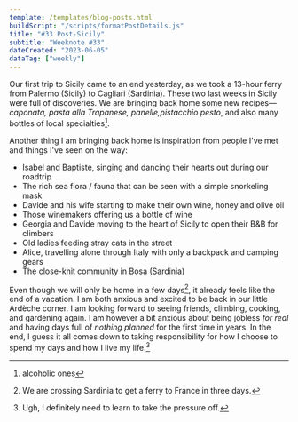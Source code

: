 ```yaml
---
template: /templates/blog-posts.html
buildScript: "/scripts/formatPostDetails.js"
title: "#33 Post-Sicily"
subtitle: "Weeknote #33"
dateCreated: "2023-06-05"
dataTag: ["weekly"]
---
```


Our first trip to Sicily came to an end yesterday, as we took a 13-hour ferry from Palermo (Sicily) to Cagliari (Sardinia). These two last weeks in Sicily were full of discoveries. We are bringing back home some new recipes—_caponata, pasta alla Trapanese, panelle,pistacchio pesto_, and also many bottles of local specialties[^1].

Another thing I am bringing back home is inspiration from people I've met and things I've seen on the way:
- Isabel and Baptiste, singing and dancing their hearts out during our roadtrip
- The rich sea flora / fauna that can be seen with a simple snorkeling mask
- Davide and his wife starting to make their own wine, honey and olive oil
- Those winemakers offering us a bottle of wine
- Georgia and Davide moving to the heart of Sicily to open their B&B for climbers
- Old ladies feeding stray cats in the street
- Alice, travelling alone through Italy with only a backpack and camping gears
- The close-knit community in Bosa (Sardinia) 

Even though we will only be home in a few days[^2], it already feels like the end of a vacation. I am both anxious and excited to be back in our little Ardèche corner. I am looking forward to seeing friends, climbing, cooking, and gardening again. I am however a bit anxious about being jobless _for real_ and having days full of _nothing planned_ for the first time in years. In the end, I guess it all comes down to taking responsibility for how I choose to spend my days and how I live my life.[^3]

[^1]: alcoholic ones
[^2]: We are crossing Sardinia to get a ferry to France in three days.
[^3]: Ugh, I definitely need to learn to take the pressure off.
